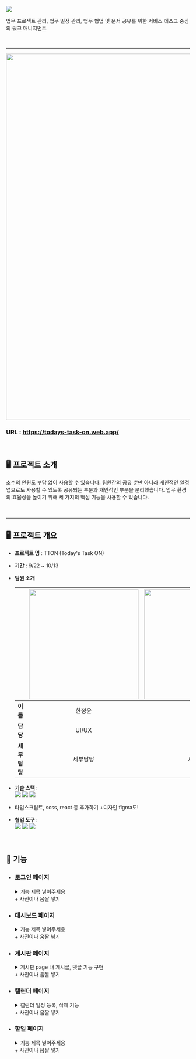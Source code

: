 <img src="https://capsule-render.vercel.app/api?type=soft&color=81CAFF&animation=blinking&height=200&section=header&text=Today's%20Task%20ON&fontSize=60&fontAlignY=45&fontColor=ffffff&desc=오늘의%20업무를%20한눈에&descAlignY=75&descAlign=50"/>

  
업무 프로젝트 관리, 업무 일정 관리, 업무 협업 및 문서 공유를 위한 서비스 테스크 중심의 워크 매니지먼트

<br>

<hr>

<p style="align:center"><img src="https://github.com/Ohjju/TTON/assets/136290438/b2bbed09-acff-4be0-8810-ae946948ad05" width="1000" height:"450"></p>

### URL : https://todays-task-on.web.app/
<br>

## :desktop_computer: 프로젝트 소개 
소수의 인원도 부담 없이 사용할 수 있습니다. 팀원간의 공유 뿐만 아니라 개인적인 일정 앱으로도 사용할 수 있도록 공유되는 부분과 개인적인 부분을 분리했습니다. 업무 환경의 효율성을 높이기 위해 세 가지의 핵심 기능을 사용할 수 있습니다.
<br><br><br>
<hr>

## :desktop_computer: 프로젝트 개요
- **프로젝트 명** : TTON (Today's Task ON)

- **기간** : 9/22 ~ 10/13

- **팀원 소개**
  
  ||<img src="https://github.com/Ohjju/TTON/assets/136290438/8b39bdaa-eeae-45c4-8543-2089fc9033d3" style="width:300px">|<img src="https://github.com/Ohjju/TTON/assets/136290438/f356d534-3e36-42f7-9695-f6289ca47e76" style="width:300px">|  <img src="https://github.com/Ohjju/TTON/assets/136290438/dc7f7c1c-149e-4929-b2ea-7e65f7a93979" style="width:300px">|<img src="https://github.com/Ohjju/TTON/assets/136290438/ab2a0e1b-b2b5-4ddf-9a0d-64d69f956804" style="width:300px">|
  |:----:|:--:|:--:|:--:|:--:|
  |**이름**|한정윤|정애림|김예은|오주현|
  |**담당**|UI/UX|개발|개발|개발|
  |**세부담당**|세부담당|세부담당|세부담당|세부담당|


- **기술 스택** : <br>
<img src="https://img.shields.io/badge/javascript-F7DF1E?style=for-the-badge&logo=javascript&logoColor=black"> <img src="https://img.shields.io/badge/html5-E34F26?style=for-the-badge&logo=html5&logoColor=white"> <img src="https://img.shields.io/badge/css-1572B6?style=for-the-badge&logo=css3&logoColor=white">

+ 타입스크립트, scss, react 등 추가하기
+디자인 figma도!

- **협업 도구** : <br>
<img src="https://img.shields.io/badge/Git-181717?style=for-the-badge&logo=github&logoColor=white"> <img src="https://img.shields.io/badge/Slack-4A154B?style=for-the-badge&logo=slack&logoColor=whit"> <img src="https://img.shields.io/badge/Notion-e1e1e1?style=for-the-badge&logo=notion&logoColor=black">
<br/><br/><br/>
  
## :pushpin: 기능

- ### 로그인 페이지
  <details>
  <summary>기능 제목 넣어주세용</summary>
  <div markdown="1">
  기능 내용 ~
  </div>
  </details>
   + 사진이나 움짤 넣기
   
  <br>

- ### 대시보드 페이지
  <details>
  <summary>기능 제목 넣어주세용</summary>
  <div markdown="1">
  기능 내용 ~
  </div>
  </details>
  + 사진이나 움짤 넣기
  
  <br>

- ### 게시판 페이지
   <details>
  <summary> 게시판 page 내 게시글, 댓글 기능 구현 </summary>
  <div markdown="1">
    
    - 게시판 page 전체 퍼블리싱
    
    - 게시글/댓글 조회 기능
      
    - **Redux Toolkit**의 **useSeletor**를 이용한 조회 구현
      
    - 게시글/댓글 등록, 삭제 기능
      
    - 글 등록, 삭제의 **액션 생성 함수**를 선언해주고, **리듀서 함수**와 **dispatch 메소드**로 등록, 삭제 처리
      
  </div>
  </details>
   + 사진이나 움짤 넣기
   
  <br>

- ### 캘린더 페이지
   <details>
  <summary>캘린더 일정 등록, 삭제 기능</summary>
  <div markdown="1">
  기능 내용 ~
  </div>
  </details>
   + 사진이나 움짤 넣기
   
  <br>

- ### 할일 페이지
   <details>
  <summary>기능 제목 넣어주세용</summary>
  <div markdown="1">
  기능 내용 ~
  </div>
  </details>
  + 사진이나 움짤 넣기


